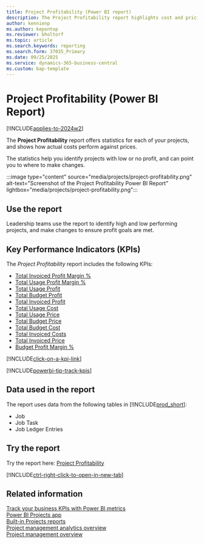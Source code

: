 ```yaml
---
title: Project Profitability (Power BI report)
description: The Project Profitability report highlights cost and pricing information for each project.
author: kennienp
ms.author: kepontop
ms.reviewer: bholtorf
ms.topic: article
ms.search.keywords: reporting
ms.search.form: 37035_Primary
ms.date: 09/25/2025
ms.service: dynamics-365-business-central
ms.custom: bap-template
---
```


# Project Profitability (Power BI Report)

[!INCLUDE[applies-to-2024w2](includes/applies-to-2024w2.md)]

The **Project Profitability** report offers statistics for each of your projects, and shows how actual costs perform against prices.

The statistics help you identify projects with low or no profit, and can point you to where to make changes.

:::image type="content" source="media/projects/project-profitability.png" alt-text="Screenshot of the Project Profitability Power BI Report" lightbox="media/projects/project-profitability.png":::

## Use the report

Leadership teams use the report to identify high and low performing projects, and make changes to ensure profit goals are met.

## Key Performance Indicators (KPIs)

The *Project Profitability* report includes the following KPIs:

- [Total Invoiced Profit Margin %](projects-powerbi-kpis.md#total-invoiced-profit-margin-)
- [Total Usage Profit Margin %](projects-powerbi-kpis.md#total-usage-profit-margin-)
- [Total Usage Profit](projects-powerbi-kpis.md#total-usage-profit)
- [Total Budget Profit](projects-powerbi-kpis.md#total-budget-profit)
- [Total Invoiced Profit](projects-powerbi-kpis.md#total-invoiced-profit)
- [Total Usage Cost](projects-powerbi-kpis.md#total-usage-cost)
- [Total Usage Price](projects-powerbi-kpis.md#total-usage-price)
- [Total Budget Price](projects-powerbi-kpis.md#total-budget-price)
- [Total Budget Cost](projects-powerbi-kpis.md#total-budget-cost)
- [Total Invoiced Costs](projects-powerbi-kpis.md#total-invoiced-costs)
- [Total Invoiced Price](projects-powerbi-kpis.md#total-invoiced-profit)
- [Budget Profit Margin %](projects-powerbi-kpis.md#budget-profit-margin-)

[!INCLUDE[click-on-a-kpi-link](includes/click-on-a-kpi-link.md)]

[!INCLUDE[powerbi-tip-track-kpis](includes/powerbi-tip-track-kpis.md)]

## Data used in the report

The report uses data from the following tables in [!INCLUDE[prod_short](includes/prod_short.md)]:

- Job
- Job Task
- Job Ledger Entries

## Try the report

Try the report here: [Project Profitability](https://businesscentral.dynamics.com?page=37035)

[!INCLUDE[ctrl-right-click-to-open-in-new-tab](includes/ctrl-right-click-to-open-in-new-tab.md)]

## Related information

[Track your business KPIs with Power BI metrics](track-kpis-with-power-bi-metrics.md)  
[Power BI Projects app](projects-powerbi-app.md)  
[Built-in Projects reports](project-reports.md)  
[Project management analytics overview](projects-analytics-overview.md)  
[Project management overview](projects-manage-projects.md)
